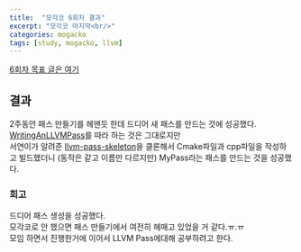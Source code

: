 ```yaml
---
title:  "모각코 6회차 결과"
excerpt: "모각코 마지막<br/>"
categories: mogacko
tags: [study, mogacko, llvm]
--- 
```

[6회차 목표 글은 여기](https://realcrystal.github.io/mogacko/2020/08/05/mgk_06_a.html)  
## 결과 
2주동안 패스 만들기를 헤맨듯 한데 드디어 새 패스를 만드는 것에 성공했다.  
[WritingAnLLVMPass](https://llvm.org/docs/WritingAnLLVMPass.html)를 따라 하는 것은 그대로지만  
서연이가 알려준 [llvm-pass-skeleton](https://github.com/sampsyo/llvm-pass-skeleton)을 클론해서 Cmake파일과 cpp파일을 작성하고 빌드했더니 (동작은 같고 이름만 다르지만) MyPass라는 패스를 만드는 것을 성공했다.  

### 회고
드디어 패스 생성을 성공했다.  
모각코로 안 했으면 패스 만들기에서 여전히 헤매고 있었을 거 같다.ㅠ.ㅠ  
모임 하면서 진행한거에 이어서 LLVM Pass에대해 공부하려고 한다.  
